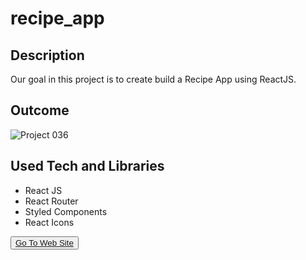 # recipe_app


## Description

Our goal in this project is to create build a Recipe App using ReactJS.

## Outcome

![Project 036](./recipe.gif)

## Used Tech and Libraries
- React JS
- React Router
- Styled Components
- React Icons
  

<button><a href="https://legendary-recipes-app.netlify.app/">Go To Web Site</a></button>
